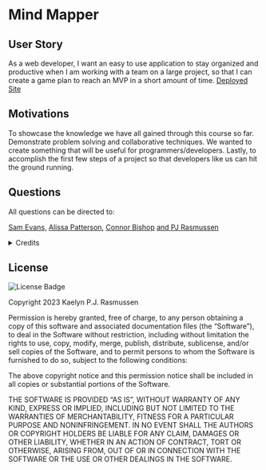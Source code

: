 # Mind Mapper

## User Story
As a web developer, I want an easy to use application to stay organized and productive when I am  working with a team on a large project, so that I can create a game plan to reach an MVP in a short amount of time.
[Deployed Site](https://mind-mapper-production.up.railway.app/login)

## Motivations

To showcase the knowledge we have all gained through this course so far. Demonstrate problem solving and collaborative techniques. We wanted to create something that will be useful for programmers/developers. Lastly, to accomplish the first few steps of a project so that developers like us can hit the ground running.


## Questions
All questions can be directed to:


[Sam Evans,](https://github.com/saevans86) [Alissa Patterson,](https://github.com/Apatterson32) [Connor Bishop](https://github.com/crypticsurfer) [and PJ Rasmussen](https://github.com/whats-a-pj) 

<details><summary>Credits</summary>
Wireframe: https://drive.google.com/drive/folders/1-2FbIuLSO4z_KUSHpkh0ZMAM8zQQnp3g?usp=drive_link

Here are some of the resources we used to achieve this project:

https://stackoverflow.com/

https://expressjs.com/en/guide/routing.html#express-router

https://jonathanmh.com/handlebars-custom-helpers-chaining/

https://sequelize.org/docs/v6/core-concepts/model-querying-basics/

https://sequelize.org/docs/v6/core-concepts/assocs/

https://sequelize.org/docs/v6/core-concepts/validations-and-constraints/

https://git-scm.com/docs/git-stash

https://www.w3schools.com/html/tryit.asp?filename=tryhtml_basic

https://tailwind-elements.com/

We also had help from our incredibly awesome and punk rock TA's- CJ Sanders, Jacek Hacking and Trever Oveson. 

</details>

## License
![License Badge](https://img.shields.io/badge/MIT-License-purple)

Copyright 2023 Kaelyn P.J. Rasmussen

Permission is hereby granted, free of charge, to any person obtaining a copy of this software and associated documentation files (the “Software”), to deal in the Software without restriction, including without limitation the rights to use, copy, modify, merge, publish, distribute, sublicense, and/or sell copies of the Software, and to permit persons to whom the Software is furnished to do so, subject to the following conditions:

The above copyright notice and this permission notice shall be included in all copies or substantial portions of the Software.

THE SOFTWARE IS PROVIDED “AS IS”, WITHOUT WARRANTY OF ANY KIND, EXPRESS OR IMPLIED, INCLUDING BUT NOT LIMITED TO THE WARRANTIES OF MERCHANTABILITY, FITNESS FOR A PARTICULAR PURPOSE AND NONINFRINGEMENT. IN NO EVENT SHALL THE AUTHORS OR COPYRIGHT HOLDERS BE LIABLE FOR ANY CLAIM, DAMAGES OR OTHER LIABILITY, WHETHER IN AN ACTION OF CONTRACT, TORT OR OTHERWISE, ARISING FROM, OUT OF OR IN CONNECTION WITH THE SOFTWARE OR THE USE OR OTHER DEALINGS IN THE SOFTWARE.


